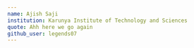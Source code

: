 ```yaml
---
name: Ajish Saji
institution: Karunya Institute of Technology and Sciences
quote: Ahh here we go again
github_user: legends07
---
```

